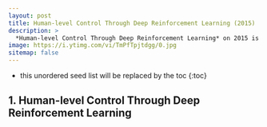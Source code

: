 ```yaml
---
layout: post
title: Human-level Control Through Deep Reinforcement Learning (2015)
description: >
  *Human-level Control Through Deep Reinforcement Learning* on 2015 is DeepMind's Nature Letter.
image: https://i.ytimg.com/vi/TmPfTpjtdgg/0.jpg
sitemap: false
---
```


* this unordered seed list will be replaced by the toc
{:toc}

## 1. Human-level Control Through Deep Reinforcement Learning